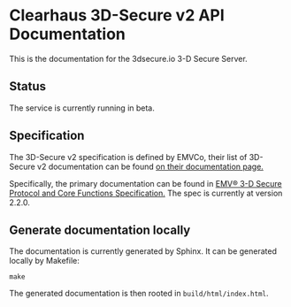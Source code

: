 # Clearhaus 3D-Secure v2 API Documentation #

This is the documentation for the 3dsecure.io 3-D Secure Server.

## Status ##

The service is currently running in beta.

## Specification ##

The 3D-Secure v2 specification is defined by EMVCo, their list of 3D-Secure v2
documentation can be found [on their documentation
page.](https://www.emvco.com/document-search/?action=search_documents&publish_date=&emvco_document_version=&emvco_document_book=&px_search=&emvco_document_technology%5B%5D=3-d-secure)

Specifically, the primary documentation can be found in [EMV® 3-D Secure
Protocol and Core Functions
Specification.](https://www.emvco.com/wp-content/uploads/documents/EMVCo_3DS_Spec_v220_122018.pdf)
The spec is currently at version 2.2.0.

## Generate documentation locally ##

The documentation is currently generated by Sphinx. It can be generated locally by Makefile:
```
make
```

The generated documentation is then rooted in `build/html/index.html`.
